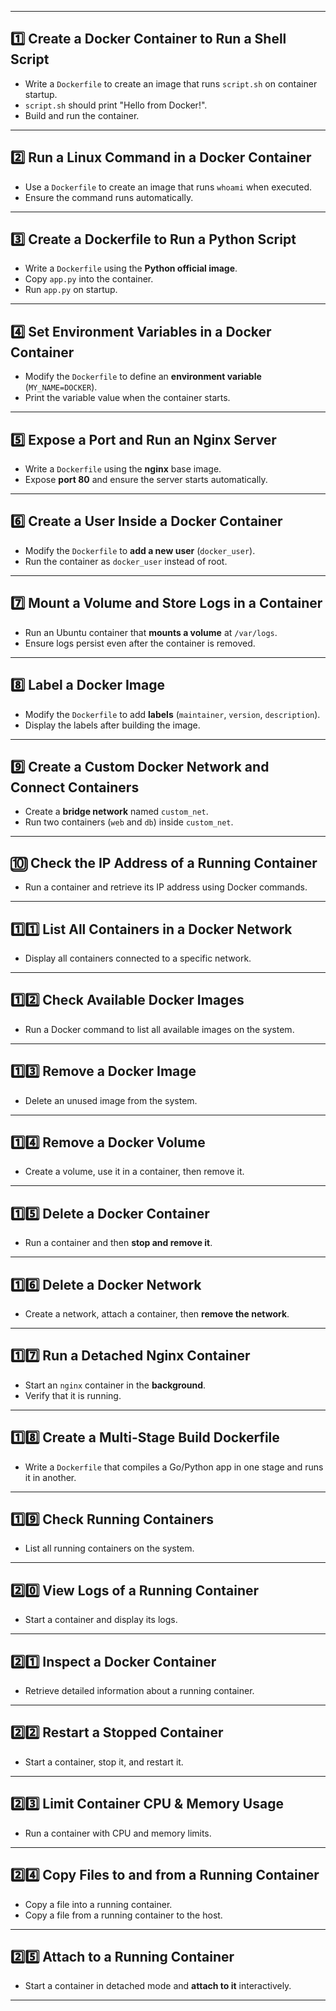 
---

## 1️⃣ **Create a Docker Container to Run a Shell Script**
- Write a `Dockerfile` to create an image that runs `script.sh` on container startup.
- `script.sh` should print "Hello from Docker!".
- Build and run the container.

---

## 2️⃣ **Run a Linux Command in a Docker Container**
- Use a `Dockerfile` to create an image that runs `whoami` when executed.
- Ensure the command runs automatically.

---

## 3️⃣ **Create a Dockerfile to Run a Python Script**
- Write a `Dockerfile` using the **Python official image**.
- Copy `app.py` into the container.
- Run `app.py` on startup.

---

## 4️⃣ **Set Environment Variables in a Docker Container**
- Modify the `Dockerfile` to define an **environment variable** (`MY_NAME=DOCKER`).
- Print the variable value when the container starts.

---

## 5️⃣ **Expose a Port and Run an Nginx Server**
- Write a `Dockerfile` using the **nginx** base image.
- Expose **port 80** and ensure the server starts automatically.

---

## 6️⃣ **Create a User Inside a Docker Container**
- Modify the `Dockerfile` to **add a new user** (`docker_user`).
- Run the container as `docker_user` instead of root.

---

## 7️⃣ **Mount a Volume and Store Logs in a Container**
- Run an Ubuntu container that **mounts a volume** at `/var/logs`.
- Ensure logs persist even after the container is removed.

---

## 8️⃣ **Label a Docker Image**
- Modify the `Dockerfile` to add **labels** (`maintainer`, `version`, `description`).
- Display the labels after building the image.

---

## 9️⃣ **Create a Custom Docker Network and Connect Containers**
- Create a **bridge network** named `custom_net`.
- Run two containers (`web` and `db`) inside `custom_net`.

---

## 🔟 **Check the IP Address of a Running Container**
- Run a container and retrieve its IP address using Docker commands.

---

## 1️⃣1️⃣ **List All Containers in a Docker Network**
- Display all containers connected to a specific network.

---

## 1️⃣2️⃣ **Check Available Docker Images**
- Run a Docker command to list all available images on the system.

---

## 1️⃣3️⃣ **Remove a Docker Image**
- Delete an unused image from the system.

---

## 1️⃣4️⃣ **Remove a Docker Volume**
- Create a volume, use it in a container, then remove it.

---

## 1️⃣5️⃣ **Delete a Docker Container**
- Run a container and then **stop and remove it**.

---

## 1️⃣6️⃣ **Delete a Docker Network**
- Create a network, attach a container, then **remove the network**.

---

## 1️⃣7️⃣ **Run a Detached Nginx Container**
- Start an `nginx` container in the **background**.
- Verify that it is running.

---

## 1️⃣8️⃣ **Create a Multi-Stage Build Dockerfile**
- Write a `Dockerfile` that compiles a Go/Python app in one stage and runs it in another.

---

## 1️⃣9️⃣ **Check Running Containers**
- List all running containers on the system.

---

## 2️⃣0️⃣ **View Logs of a Running Container**
- Start a container and display its logs.

---

## 2️⃣1️⃣ **Inspect a Docker Container**
- Retrieve detailed information about a running container.

---

## 2️⃣2️⃣ **Restart a Stopped Container**
- Start a container, stop it, and restart it.

---

## 2️⃣3️⃣ **Limit Container CPU & Memory Usage**
- Run a container with CPU and memory limits.

---

## 2️⃣4️⃣ **Copy Files to and from a Running Container**
- Copy a file into a running container.
- Copy a file from a running container to the host.

---

## 2️⃣5️⃣ **Attach to a Running Container**
- Start a container in detached mode and **attach to it** interactively.

---

